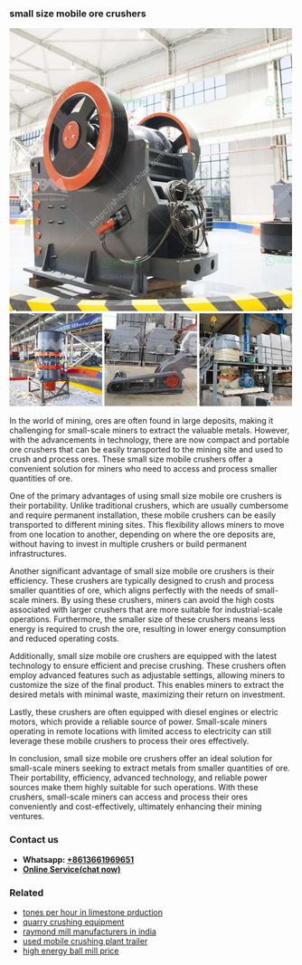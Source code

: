 <h3>small size mobile ore crushers</h3><img src='1704857090.jpg' alt=''><p>In the world of mining, ores are often found in large deposits, making it challenging for small-scale miners to extract the valuable metals. However, with the advancements in technology, there are now compact and portable ore crushers that can be easily transported to the mining site and used to crush and process ores. These small size mobile crushers offer a convenient solution for miners who need to access and process smaller quantities of ore.</p><p>One of the primary advantages of using small size mobile ore crushers is their portability. Unlike traditional crushers, which are usually cumbersome and require permanent installation, these mobile crushers can be easily transported to different mining sites. This flexibility allows miners to move from one location to another, depending on where the ore deposits are, without having to invest in multiple crushers or build permanent infrastructures.</p><p>Another significant advantage of small size mobile ore crushers is their efficiency. These crushers are typically designed to crush and process smaller quantities of ore, which aligns perfectly with the needs of small-scale miners. By using these crushers, miners can avoid the high costs associated with larger crushers that are more suitable for industrial-scale operations. Furthermore, the smaller size of these crushers means less energy is required to crush the ore, resulting in lower energy consumption and reduced operating costs.</p><p>Additionally, small size mobile ore crushers are equipped with the latest technology to ensure efficient and precise crushing. These crushers often employ advanced features such as adjustable settings, allowing miners to customize the size of the final product. This enables miners to extract the desired metals with minimal waste, maximizing their return on investment.</p><p>Lastly, these crushers are often equipped with diesel engines or electric motors, which provide a reliable source of power. Small-scale miners operating in remote locations with limited access to electricity can still leverage these mobile crushers to process their ores effectively.</p><p>In conclusion, small size mobile ore crushers offer an ideal solution for small-scale miners seeking to extract metals from smaller quantities of ore. Their portability, efficiency, advanced technology, and reliable power sources make them highly suitable for such operations. With these crushers, small-scale miners can access and process their ores conveniently and cost-effectively, ultimately enhancing their mining ventures.</p><h3>Contact us</h3><ul><li><strong>Whatsapp:&nbsp;<a href="https://wa.me/8613661969651">+8613661969651</a></strong></li><li><a href="https://swt.shibang-china.com/?git&amp;zhl&amp;small size mobile ore crushers"><strong>Online Service(chat now)</strong></a></li></ul><h3>Related</h3><ul><li><a href='tones per hour in limestone prduction.md'>tones per hour in limestone prduction</a></li><li><a href='quarry crushing equipment.md'>quarry crushing equipment</a></li><li><a href='raymond mill manufacturers in india.md'>raymond mill manufacturers in india</a></li><li><a href='used mobile crushing plant trailer.md'>used mobile crushing plant trailer</a></li><li><a href='high energy ball mill price.md'>high energy ball mill price</a></li></ul>